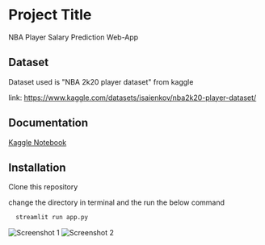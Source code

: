 
# Project Title

NBA Player Salary Prediction Web-App

## Dataset

Dataset used is "NBA 2k20 player dataset" from kaggle

link: https://www.kaggle.com/datasets/isaienkov/nba2k20-player-dataset/
## Documentation

[Kaggle Notebook](https://www.kaggle.com/prateek219/nba-nb/edit)

## Installation

Clone this repository 

change the directory in terminal and the run the below command 

```bash
  streamlit run app.py
```
    
![Screenshot 1](https://github.com/prateek789222/NBA-Player-Salary-Prediction-Web-App/assets/117659454/c0b546c6-d789-4213-8e47-069842894679)
![Screenshot 2](https://github.com/prateek789222/NBA-Player-Salary-Prediction-Web-App/assets/117659454/2961c996-9366-485c-a313-8fd1cd283e46)
